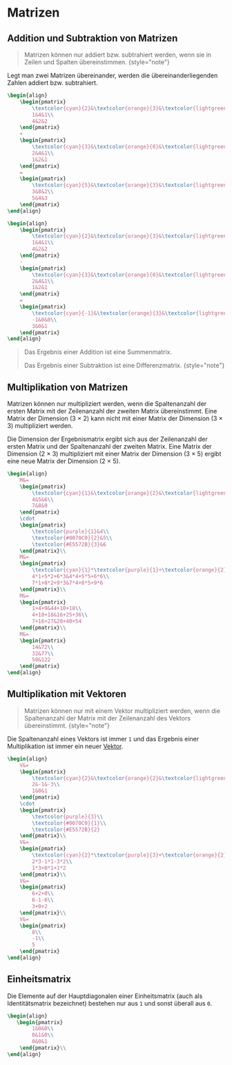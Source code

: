 # Matrizen

## Addition und Subtraktion von Matrizen

> Matrizen können nur addiert bzw. subtrahiert werden, wenn sie in <format color="%NoteHighlight%">Zeilen und Spalten übereinstimmen</format>.
{style="note"}

Legt man zwei Matrizen übereinander, werden die übereinanderliegenden Zahlen addiert bzw. subtrahiert.

```tex
\begin{align}
    \begin{pmatrix}
        \textcolor{cyan}{2}&\textcolor{orange}{3}&\textcolor{lightgreen}{2}\\
        1&4&1\\
        4&2&2
    \end{pmatrix}
    +
    \begin{pmatrix}
        \textcolor{cyan}{3}&\textcolor{orange}{0}&\textcolor{lightgreen}{3}\\
        2&4&1\\
        1&2&1
    \end{pmatrix}
    =
    \begin{pmatrix}
        \textcolor{cyan}{5}&\textcolor{orange}{3}&\textcolor{lightgreen}{5}\\
        3&8&2\\
        5&4&3
    \end{pmatrix}
\end{align}
```

```tex
\begin{align}
    \begin{pmatrix}
        \textcolor{cyan}{2}&\textcolor{orange}{3}&\textcolor{lightgreen}{2}\\
        1&4&1\\
        4&2&2
    \end{pmatrix}
    -
    \begin{pmatrix}
        \textcolor{cyan}{3}&\textcolor{orange}{0}&\textcolor{lightgreen}{3}\\
        2&4&1\\
        1&2&1
    \end{pmatrix}
    =
    \begin{pmatrix}
        \textcolor{cyan}{-1}&\textcolor{orange}{3}&\textcolor{lightgreen}{-1}\\
        -1&0&0\\
        3&0&1
    \end{pmatrix}
\end{align}
```

>Das Ergebnis einer Addition ist eine <format color="%NoteHighlight%">Summenmatrix</format>.
> 
>Das Ergebnis einer Subtraktion ist eine <format color="%NoteHighlight%">Differenzmatrix</format>.
{style="note"}

## Multiplikation von Matrizen

Matrizen können nur multipliziert werden, wenn die <format color="%Highlight%">Spaltenanzahl der ersten Matrix</format> mit der <format color="%Highlight%">Zeilenanzahl der zweiten Matrix</format> übereinstimmt. Eine Matrix der Dimension (3 $\times$ 2) kann <format color="%Highlight%">nicht</format> mit einer Matrix der Dimension (3 $\times$ 3) multipliziert werden.

Die Dimension der Ergebnismatrix ergibt sich aus der <format color="%Highlight%">Zeilenanzahl der ersten Matrix</format> und der <format color="%Highlight%">Spaltenanzahl der zweiten Matrix</format>. Eine Matrix der Dimension (2 $\times$ 3) multipliziert mit einer Matrix der Dimension (3 $\times$ 5) ergibt eine neue Matrix der Dimension (2 $\times$ 5).

```tex
\begin{align}
	M&=
    \begin{pmatrix}
        \textcolor{cyan}{1}&\textcolor{orange}{2}&\textcolor{lightgreen}{3}\\
        4&5&6\\
        7&8&9
    \end{pmatrix}
    \cdot
    \begin{pmatrix}
        \textcolor{purple}{1}&4\\
        \textcolor{#0070C0}{2}&5\\
        \textcolor{#E5572B}{3}&6
    \end{pmatrix}\\
    M&=
    \begin{pmatrix}
        \textcolor{cyan}{1}*\textcolor{purple}{1}+\textcolor{orange}{2}*\textcolor{#0070C0}{2}+\textcolor{lightgreen}{3}*\textcolor{#E5572B}{3}&1*4+2*5+3*6\\
        4*1+5*2+6*3&4*4+5*5+6*6\\
        7*1+8*2+9*3&7*4+8*5+9*6
    \end{pmatrix}\\
    M&=
    \begin{pmatrix}
        1+4+9&44+10+18\\
        4+10+18&16+25+36\\
        7+16+27&28+40+54
    \end{pmatrix}\\
    M&=
    \begin{pmatrix}
        14&72\\
        32&77\\
        50&122
    \end{pmatrix}
\end{align}
```

## Multiplikation mit Vektoren

> Matrizen können nur mit einem Vektor multipliziert werden, wenn die <format color="%NoteHighlight%">Spaltenanzahl der Matrix</format> mit der <format color="%NoteHighlight%">Zeilenanzahl des Vektors übereinstimmt</format>.
{style="note"}

Die Spaltenanzahl eines Vektors ist immer `1` und das Ergebnis einer Multiplikation ist immer ein neuer <format color="%LinkColor%">[Vektor](vectors.md)</format>.

```tex
\begin{align}
	V&=
    \begin{pmatrix}
        \textcolor{cyan}{2}&\textcolor{orange}{2}&\textcolor{lightgreen}{0}\\
        2&-1&-3\\
        1&0&1
    \end{pmatrix}
    \cdot
    \begin{pmatrix}
        \textcolor{purple}{3}\\
        \textcolor{#0070C0}{1}\\
        \textcolor{#E5572B}{2}
    \end{pmatrix}\\
    V&=
    \begin{pmatrix}
        \textcolor{cyan}{2}*\textcolor{purple}{3}+\textcolor{orange}{2}*\textcolor{#0070C0}{1}+\textcolor{lightgreen}{0}*\textcolor{#E5572B}{2}\\
        2*3-1*1-3*2\\
        1*3+0*1+1*2
    \end{pmatrix}\\
    V&=
    \begin{pmatrix}
        6+2+0\\
        6-1-6\\
        3+0+2
    \end{pmatrix}\\
    V&=
    \begin{pmatrix}
        8\\
        -1\\
        5
    \end{pmatrix}
\end{align}
```

## Einheitsmatrix

Die Elemente auf der Hauptdiagonalen einer <format color="%Highlight%">Einheitsmatrix</format> (auch als <format color="%Highlight%">Identitätsmatrix</format> bezeichnet) bestehen nur aus `1` und sonst überall aus `0`.

```tex
\begin{align}
   \begin{pmatrix}
        1&0&0\\
        0&1&0\\
        0&0&1
    \end{pmatrix}\\
\end{align}
```